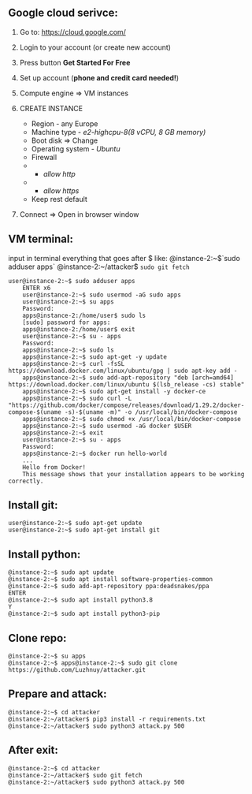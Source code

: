 ## Google cloud serivce:
1. Go to: https://cloud.google.com/
2. Login to your account (or create new account)
3. Press button **Get Started For Free**
4. Set up account (**phone and credit card needed!**)
5. Compute engine => VM instances
6. CREATE INSTANCE
	- Region - any Europe
	- Machine type - *e2-highcpu-8(8 vCPU, 8 GB memory)*
	- Boot disk => Change 
	- Operating system - *Ubuntu*
	- Firewall 
	 - - *allow http*
	 - - *allow https*
	- Keep rest default

7. Connect => Open in browser window

## VM terminal:
input in terminal everything that goes after $
like:
@instance-2:~$`sudo adduser apps`
@instance-2:~/attacker$ `sudo git fetch`

    

    user@instance-2:~$ sudo adduser apps
        ENTER x6
        user@instance-2:~$ sudo usermod -aG sudo apps
        user@instance-2:~$ su apps
        Password:
        apps@instance-2:/home/user$ sudo ls
        [sudo] password for apps:
        apps@instance-2:/home/user$ exit
        user@instance-2:~$ su - apps
        Password:
        apps@instance-2:~$ sudo ls
        apps@instance-2:~$ sudo apt-get -y update
        apps@instance-2:~$ curl -fsSL https://download.docker.com/linux/ubuntu/gpg | sudo apt-key add -
        apps@instance-2:~$ sudo add-apt-repository "deb [arch=amd64] https://download.docker.com/linux/ubuntu $(lsb_release -cs) stable"
        apps@instance-2:~$ sudo apt-get install -y docker-ce
        apps@instance-2:~$ sudo curl -L "https://github.com/docker/compose/releases/download/1.29.2/docker-compose-$(uname -s)-$(uname -m)" -o /usr/local/bin/docker-compose
        apps@instance-2:~$ sudo chmod +x /usr/local/bin/docker-compose
        apps@instance-2:~$ sudo usermod -aG docker $USER
        apps@instance-2:~$ exit
        user@instance-2:~$ su - apps
        Password:
        apps@instance-2:~$ docker run hello-world
        ...
        Hello from Docker!
        This message shows that your installation appears to be working correctly.

## Install git:


    user@instance-2:~$ sudo apt-get update
    user@instance-2:~$ sudo apt-get install git

## Install python:


    @instance-2:~$ sudo apt update
    @instance-2:~$ sudo apt install software-properties-common
    @instance-2:~$ sudo add-apt-repository ppa:deadsnakes/ppa
    ENTER
    @instance-2:~$ sudo apt install python3.8
    Y
    @instance-2:~$ sudo apt install python3-pip

## Clone repo:


    @instance-2:~$ su apps
    @instance-2:~$ apps@instance-2:~$ sudo git clone https://github.com/Luzhnuy/attacker.git

## Prepare and attack:

    

    @instance-2:~$ cd attacker
    @instance-2:~/attacker$ pip3 install -r requirements.txt
    @instance-2:~/attacker$ sudo python3 attack.py 500

## After exit:


    @instance-2:~$ cd attacker
    @instance-2:~/attacker$ sudo git fetch
    @instance-2:~/attacker$ sudo python3 attack.py 500
